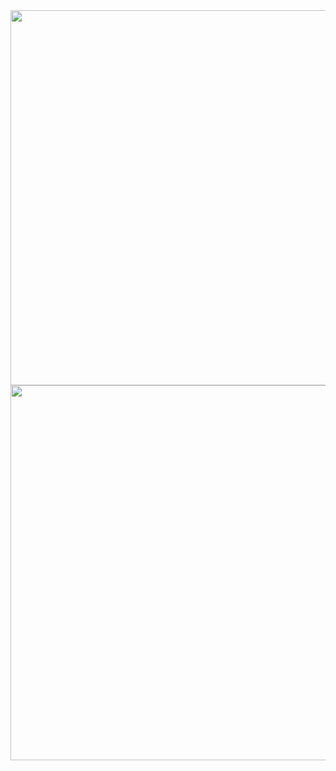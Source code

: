 <div align="center">
    <img
      src="https://github-readme-stats-ruby-one.vercel.app/api?username=anactualfox&count_private=true&show_icons=true"
      width="600"
      >
    <img
      src="https://github-readme-stats-ruby-one.vercel.app/top-langs/?username=anactualfox&layout=compact&langs_count=8"
      width="600"
      >
</div>
